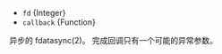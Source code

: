 <!-- YAML
added: v0.1.96
-->

* `fd` {Integer}
* `callback` {Function}

异步的 fdatasync(2)。
完成回调只有一个可能的异常参数。

